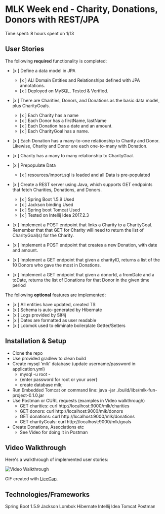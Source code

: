# MLK Week end - Charity, Donations, Donors with REST/JPA

Time spent: 8 hours spent on 1/13

## User Stories

The following **required** functionality is completed:

- [x ] Define a data model in JPA
   - [x ] ALl Domain Entities and Relationships defined with JPA annotations.
   - [x ] Deployed on MySQL. Tested & Verified.
- [x ] There are Charities, Donors, and Donations as the basic data model, plus CharityGoals.
  - [x ] Each Charity has a name
  - [x ] Each Donor has a firstName, lastName
  - [x ] Each Donation has a date and an amount.
  - [x ] Each CharityGoal has a name.

- [x ] Each Donation has a many-to-one relationship to Charity and Donor.  Likewise, Charity and Donor are each one-to-many with Donation.
- [x ] Charity has a many to many relationship to CharityGoal.

- [x ] Prepopulate Data
  - [x ] resources/import.sql is loaded and all Data is pre-populated

- [x ] Create a REST server using Java, which supports GET endpoints that fetch Charities, Donations, and Donors.
  - [x ] Spring Boot 1.5.9 Used
  - [x ] Jackson binding Used
  - [x ] Spring boot Tomcat Used
  - [x ] Tested on Intellij Idea 2017.2.3

- [x ] Implement a POST endpoint that links a Charity to a CharityGoal.  Remember that that GET for Charity will need to return the list of CharityGoal(s) for the Charity.

- [x ] Implement a POST endpoint that creates a new Donation, with date and amount.

- [x ] Implement a GET endpoint that given a charityID, returns a list of the 10 Donors who gave the most in Donations.

- [x ] Implement a GET endpoint that given a donorId, a fromDate and a toDate, returns the list of Donations for that Donor in the given time period

The following **optional** features are implemented:

- [x ] All entities have updated, created TS
- [x ] Schema is auto-generated by Hibernate
- [x ] Logs provided by Slf4j
- [x ] Dates are formatted as user readable
- [x ] Lobmok used to eliminate boilerplate Getter/Setters

## Installation & Setup
- Clone the repo
- Use provided gradlew to clean build
- Create mysql 'mlk' database (update username/password in application.yml)
  - mysql -u root -
  - {enter password for root or your user}
  - create database mlk;
- Run Embedded Tomcat on command line: java -jar ./build/libs/mlk-fun-project-0.1.0.jar
- Use Postman or CURL requests (examples in Video walkthrough)
  - GET charities: curl http://localhost:9000/mlk/charities
  - GET donors: curl http://localhost:9000/mlk/donors
  - GET donations: curl http://localhost:9000/mlk/donations
  - GET charityGoals: curl http://localhost:9000/mlk/goals
- Create Donations, Associations etc
  - See Video for doing it in Postman

## Video Walkthrough

Here's a walkthrough of implemented user stories:

<img src='https://i.imgur.com/glGS9ml.gifv' title='Video Walkthrough' width='' alt='Video Walkthrough' />

GIF created with [LiceCap](http://www.cockos.com/licecap/).

## Technologies/Frameworks
Spring Boot 1.5.9
Jackson
Lombok
Hibernate
Intellij Idea
Tomcat
Postman
